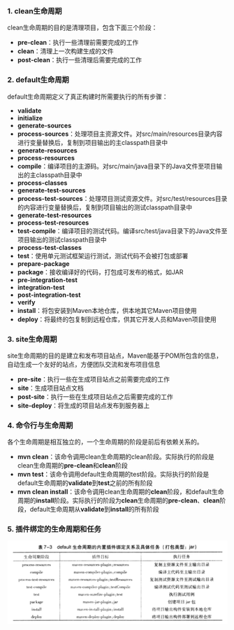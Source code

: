 ### 1. clean生命周期

clean生命周期的目的是清理项目，包含下面三个阶段：

- **pre-clean**：执行一些清理前需要完成的工作
- **clean**：清理上一次构建生成的文件
- **post-clean**：执行一些清理后需要完成的工作

### 2. default生命周期

default生命周期定义了真正构建时所需要执行的所有步骤：

- **validate**
- **initialize**
- **generate-sources**
- **process-sources**：处理项目主资源文件。对src/main/resources目录内容进行变量替换后，复制到项目输出的主classpath目录中
- **generate-resources**
- **process-resources**
- **compile**：编译项目的主源码。对src/main/java目录下的Java文件至项目输出的主classpath目录中
- **process-classes**
- **generate-test-sources**
- **process-test-sources**：处理项目测试资源文件。对src/test/resources目录的内容进行变量替换后，复制到项目输出的测试classpath目录中
- **generate-test-resources**
- **process-test-resources**
- **test-compile**：编译项目的测试代码。编译src/test/java目录下的Java文件至项目输出的测试classpath目录中
- **process-test-classes**
- **test**：使用单元测试框架运行测试，测试代码不会被打包或部署
- **prepare-package**
- **package**：接收编译好的代码，打包成可发布的格式，如JAR
- **pre-integration-test**
- **integration-test**
- **post-integration-test**
- **verify**
- **install**：将包安装到Maven本地仓库，供本地其它Maven项目使用
- **deploy**：将最终的包复制到远程仓库，供其它开发人员和Maven项目使用

### 3. site生命周期

site生命周期的目的是建立和发布项目站点，Maven能基于POM所包含的信息，自动生成一个友好的站点，方便团队交流和发布项目信息

- **pre-site**：执行一些在生成项目站点之前需要完成的工作
- **site**：生成项目站点文档
- **post-site**：执行一些在生成项目站点之后需要完成的工作
- **site-deploy**：将生成的项目站点发布到服务器上

### 4. 命令行与生命周期

各个生命周期是相互独立的，一个生命周期的阶段是前后有依赖关系的。

- **mvn clean**：该命令调用clean生命周期的clean阶段。实际执行的阶段是clean生命周期的**pre-clean**和**clean**阶段
- **mvn test**：该命令调用default生命周期的test阶段。实际执行的阶段是default生命周期的**validate**到**test**之前的所有阶段
- **mvn clean install**：该命令调用clean生命周期的**clean**阶段，和default生命周期的**install**阶段。实际执行的阶段为**clean**生命周期的**pre-clean**、**clean**阶段，default生命周期从**validate**到**install**的所有阶段

### 5. 插件绑定的生命周期和任务

![image-20220118155558712](https://raw.githubusercontent.com/Floweryu/typora-img/main/img/202201181556041.png)



